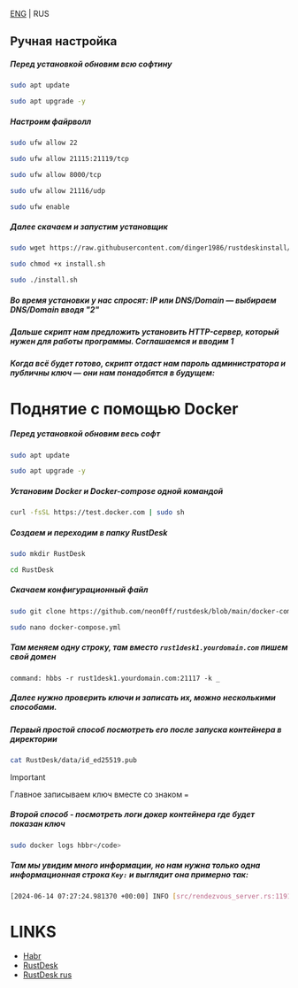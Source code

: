 [ENG](https://github.com/neon0ff/rustdesk/blob/main/README_ENG.md) | RUS
## Ручная настройка
##### Перед установкой обновим всю софтину
```bash
sudo apt update
```
```bash
sudo apt upgrade -y
```

##### Настроим файрволл
```bash
sudo ufw allow 22
```
```bash
sudo ufw allow 21115:21119/tcp
```
```bash
sudo ufw allow 8000/tcp
```
```bash
sudo ufw allow 21116/udp
```
```bash
sudo ufw enable
```

##### Далее скачаем и запустим установщик
```bash
sudo wget https://raw.githubusercontent.com/dinger1986/rustdeskinstall/master/install.sh
```
```bash
sudo chmod +x install.sh
```
```bash
sudo ./install.sh
```
##### Во время установки у нас спросят: IP или DNS/Domain — выбираем DNS/Domain вводя "2"
##### Дальше скрипт нам предложить установить HTTP-сервер, который нужен для работы программы. Соглашаемся и вводим 1
##### Когда всё будет готово, скрипт отдаст нам пароль администратора и публичны ключ — они нам понадобятся в будущем:

# Поднятие с помощью Docker
##### Перед установкой обновим весь софт
```bash
sudo apt update
```

```bash
sudo apt upgrade -y
```

##### Установим Docker и Docker-compose одной командой
```bash
curl -fsSL https://test.docker.com | sudo sh
```

##### Создаем и переходим в папку RustDesk
```bash
sudo mkdir RustDesk
```

```bash
cd RustDesk
```
##### Скачаем конфигурационный файл
```bash
sudo git clone https://github.com/neon0ff/rustdesk/blob/main/docker-compose.yml
```

```bash
sudo nano docker-compose.yml
```
##### Там меняем одну строку, там вместо ```rust1desk1.yourdomain.com``` пишем свой домен
```
command: hbbs -r rust1desk1.yourdomain.com:21117 -k _
```
##### Далее нужно проверить ключи и записать их, можно несколькими способами. 
##### Первый простой способ посмотреть его после запуска контейнера в директории
```bash
cat RustDesk/data/id_ed25519.pub
```

> [!IMPORTANT]
> Главное записываем ключ вместе со знаком `=`

##### Второй способ - посмотреть логи докер контейнера где будет показан ключ
```bash
sudo docker logs hbbr</code>
```
##### Там мы увидим много информации, но нам нужна только одна информационная строка ``Key:`` и выглядит она примерно так:
```bash
[2024-06-14 07:27:24.981370 +00:00] INFO [src/rendezvous_server.rs:1191] Key: g1J0rV4WXwgnzvA2Ezqd0wns3PVMfovAbgHKHpt8QveE=
```

# LINKS
* [Habr](https://habr.com/ru/articles/672230/)
* [RustDesk](https://rustdesk.com/docs/en/self-host/install/)
* [RustDesk rus](https://rustdesk.com/docs/ru/)
